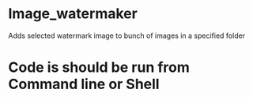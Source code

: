 # Image_watermaker
 Adds selected watermark image to bunch of images in a specified folder
# Code is should be run from Command line or Shell